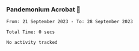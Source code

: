 ### Pandemonium Acrobat 🤸

<!--START_SECTION:waka-->

```all_time
From: 21 September 2023 - To: 28 September 2023

Total Time: 0 secs

No activity tracked
```

<!--END_SECTION:waka-->
